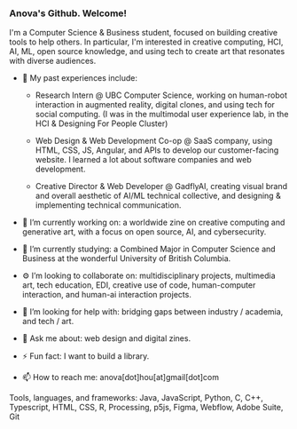 ### Anova's Github. Welcome!

I'm a Computer Science & Business student, focused on building creative tools to help others. In particular, I'm interested in creative computing, HCI, AI, ML, open source knowledge, and using tech to create art that resonates with diverse audiences.

- 👾 My past experiences include:

  - Research Intern @ UBC Computer Science, working on human-robot interaction in augmented reality, digital clones, and using tech for social computing. (I was in the multimodal user experience lab, in the HCI & Designing For People Cluster)

  - Web Design & Web Development Co-op @ SaaS company, using HTML, CSS, JS, Angular, and APIs to develop our customer-facing website. I learned a lot about software companies and web development.

  - Creative Director & Web Developer @ GadflyAI, creating visual brand and overall aesthetic of AI/ML technical collective, and designing & implementing technical communication. 

- 🔭 I’m currently working on: a worldwide zine on creative computing and generative art, with a focus on open source, AI, and cybersecurity. 
- 🌱 I’m currently studying: a Combined Major in Computer Science and Business at the wonderful University of British Columbia.
- ⚙️ I’m looking to collaborate on: multidisciplinary projects, multimedia art, tech education, EDI, creative use of code, human-computer interaction, and human-ai interaction projects. 
- 🤍 I’m looking for help with: bridging gaps between industry / academia, and tech / art.
- 💬 Ask me about: web design and digital zines.
- ⚡ Fun fact: I want to build a library.
- 📫 How to reach me: anova[dot]hou[at]gmail[dot]com


Tools, languages, and frameworks: Java, JavaScript, Python, C, C++, Typescript, HTML, CSS, R, Processing, p5js, Figma, Webflow, Adobe Suite, Git

<!--
**novahdesign/novahdesign** is a ✨ _special_ ✨ repository because its `README.md` (this file) appears on your GitHub profile.

Here are some ideas to get you started:

- 🔭 I’m currently working on ...
- 🌱 I’m currently learning ...
- 👯 I’m looking to collaborate on ...
- 🤔 I’m looking for help with ...
- 💬 Ask me about ...
- 📫 How to reach me: ...
- 😄 Pronouns: ...
- ⚡ Fun fact: ...
-->
